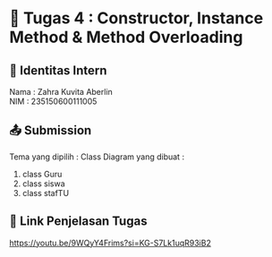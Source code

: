 # 📁 Tugas 4 : Constructor, Instance Method & Method Overloading

## 👤 Identitas Intern
Nama : Zahra Kuvita Aberlin            
NIM  : 235150600111005

## 📤 Submission

Tema yang dipilih : 
Class Diagram yang dibuat : 
1. class Guru
2. class siswa
3. class stafTU


## 🔗 Link Penjelasan Tugas
https://youtu.be/9WQyY4Frims?si=KG-S7Lk1uqR93iB2


